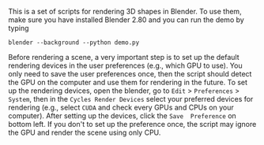 This is a set of scripts for rendering 3D shapes in Blender. To use them, make sure you have installed Blender 2.80 and you can run the demo by typing 
```
blender --background --python demo.py
```

Before rendering a scene, a very important step is to set up the default rendering devices in the user preferences (e.g., which GPU to  use). You only need to save the user preferences once, then the script should detect the GPU on the computer and use them for rendering in the future. To set up the rendering devices, open the blender, go to `Edit` > `Preferences` > `System`, then in the `Cycles Render Devices` select your preferred devices for rendering (e.g., select `CUDA` and check every GPUs and CPUs on your computer). After setting up the devices, click the `Save  Preference` on bottom left. If you don't to set up the preference once, the script may ignore the GPU and render the scene using only CPU.
